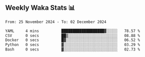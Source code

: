## Weekly Waka Stats 📊
<!--START_SECTION:waka-->

```txt
From: 25 November 2024 - To: 02 December 2024

YAML     4 mins          ███████████████████▓░░░░░   78.57 %
CSV      0 secs          ██▒░░░░░░░░░░░░░░░░░░░░░░   08.88 %
Docker   0 secs          █▓░░░░░░░░░░░░░░░░░░░░░░░   06.52 %
Python   0 secs          ▓░░░░░░░░░░░░░░░░░░░░░░░░   03.29 %
Bash     0 secs          ▓░░░░░░░░░░░░░░░░░░░░░░░░   02.73 %
```

<!--END_SECTION:waka-->

<!--

Here are some ideas to get you started:

- 🔭 I’m currently working on (way to add branches committed on)
- 🌱 I’m currently learning Web Frameworks and Machine Learning! (Lisp, JS (react & angular), Python, and __)
- 💬 Ask me about ...
- 📫 How to reach me: 
- 😄 Pronouns: He/Him/His
- ⚡ Fun fact: ...

that-recsys-lab
-->
